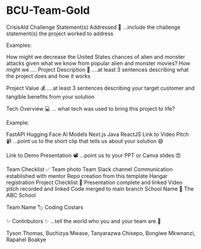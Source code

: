 # BCU-Team-Gold

CrisisAId
Challenge Statement(s) Addressed 🎯
...include the challenge statement(s) the project worked to address

Examples:

How might we decrease the United States chances of alien and monster attacks given what we know from popular alien and monster movies?
How might we ....
Project Description 🤯
....at least 3 sentences describing what the project does and how it works

Project Value 💰
....at least 3 sentences describing your target customer and tangible benefits from your solution

Tech Overview 💻
... what tech was used to bring this project to life?

Example:

FastAPI
Hugging Face AI Models
Next.js
Java
ReactJS
Link to Video Pitch 📹
...point us to the short clip that tells us about your solution 😄

Link to Demo Presentation 📽
...point us to your PPT or Canva slides 😍

Team Checklist ✅
 Team photo
 Team Slack channel
 Communication established with mentor
 Repo creation from this template
 Hangar registration
Project Checklist 🏁
 Presentation complete and linked
 Video pitch recorded and linked
 Code merged to main branch
School Name 🏫
The ABC School

Team Name 🏷
Coding Costars

✨ Contributors ✨
...tell the world who you and your team are 🙂

Tyson Thomas,
Buchizya Mwase,
Tanyarazwa Chisepo,
Bongiwe Mkwnanzi,
Rapahel Boakye
